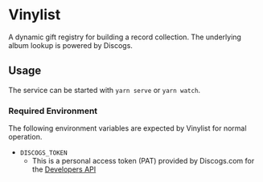 Vinylist
========

A dynamic gift registry for building a record collection. The underlying
album lookup is powered by Discogs.


Usage
-----

The service can be started with `yarn serve` or `yarn watch`.


### Required Environment

The following environment variables are expected by Vinylist for normal
operation.

  * `DISCOGS_TOKEN`
    * This is a personal access token (PAT) provided by Discogs.com for the [Developers API][0]


[0]: https://www.discogs.com/settings/developers

